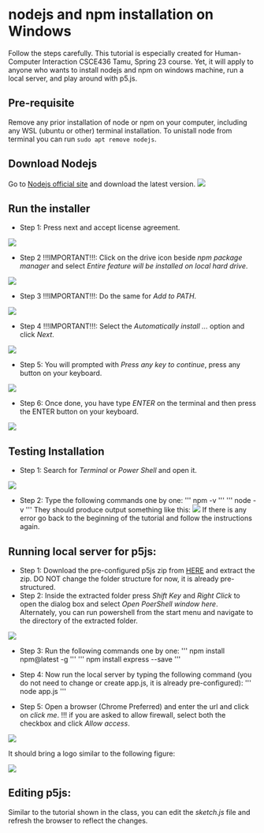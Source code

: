 # nodejs and npm installation on Windows
Follow the steps carefully. This tutorial is especially created for Human-Computer Interaction CSCE436 Tamu, Spring 23 course. Yet, it will apply to anyone who wants to install nodejs and npm on windows machine, run a local server, and play around with p5.js.

## Pre-requisite 
Remove any prior installation of node or npm on your computer, including any WSL (ubuntu or other) terminal installation. To unistall node from terminal you can run `sudo apt remove nodejs`.

## Download Nodejs
Go to [Nodejs official site](https://nodejs.org/en/download/) and download the latest version.
![](https://github.com/abulalarabi/nodejs_windows/raw/main/figures/nodejs_windows/Slide1.PNG)

## Run the installer
  * Step 1: Press next and accept license agreement.
   
  ![](https://github.com/abulalarabi/nodejs_windows/raw/main/figures/nodejs_windows/Slide2.PNG)

  * Step 2 !!!IMPORTANT!!!: Click on the drive icon beside _npm package manager_ and select _Entire feature will be installed on local hard drive_.
 
 ![](https://github.com/abulalarabi/nodejs_windows/raw/main/figures/nodejs_windows/Slide3.PNG)

  * Step 3 !!!IMPORTANT!!!: Do the same for _Add to PATH_.
  
  ![](https://github.com/abulalarabi/nodejs_windows/raw/main/figures/nodejs_windows/Slide4.PNG)
  
  * Step 4 !!!IMPORTANT!!!: Select the _Automatically install ..._ option and click _Next_.

   ![](https://github.com/abulalarabi/nodejs_windows/raw/main/figures/nodejs_windows/Slide5.PNG)

  * Step 5: You will prompted with _Press any key to continue_, press any button on your keyboard.

  ![](https://github.com/abulalarabi/nodejs_windows/raw/main/figures/nodejs_windows/Slide6.PNG)
  
  * Step 6: Once done, you have type _ENTER_ on the terminal and then press the ENTER button on your keyboard.
  
  ![](https://github.com/abulalarabi/nodejs_windows/raw/main/figures/nodejs_windows/Slide7.PNG)
  
## Testing Installation
  * Step 1: Search for _Terminal_ or _Power Shell_ and open it.

  ![](https://github.com/abulalarabi/nodejs_windows/raw/main/figures/nodejs_windows/Slide8.PNG)
  
  * Step 2: Type the following commands one by one:
  '''
  npm -v
  '''
  '''
  node -v
  '''
  They should produce output something like this:
  ![](https://github.com/abulalarabi/nodejs_windows/raw/main/figures/nodejs_windows/Slide9.PNG)
  If there is any error go back to the beginning of the tutorial and follow the instructions again. 

## Running local server for p5js:
  * Step 1: Download the pre-configured p5js zip from [HERE](https://github.com/abulalarabi/nodejs_windows/raw/main/p5js_windows.zip) and extract the zip. DO NOT change the folder structure for now, it is already pre-structured.
  * Step 2: Inside the extracted folder press _Shift Key_ and _Right Click_ to open the dialog box and select _Open PoerShell window here_. Alternately, you can run powershell from the start menu and navigate to the directory of the extracted folder.

  ![](https://github.com/abulalarabi/nodejs_windows/raw/main/figures/nodejs_windows/Slide10.PNG)
  
  * Step 3: Run the following commands one by one:
  '''
  npm install npm@latest -g
  '''
  '''
  npm install express --save
  '''
  
  * Step 4: Now run the local server by typing the following command (you do not need to change or create app.js, it is already pre-configured):
  '''
  node app.js
  '''
  
  * Step 5: Open a browser (Chrome Preferred) and enter the url [](127.0.0.1:3000) and click on _click me_. 
  !!! if you are asked to allow firewall, select both the checkbox and click _Allow access_.
  
  ![](https://github.com/abulalarabi/nodejs_windows/raw/main/figures/nodejs_windows/Slide14.PNG)
  
  It should bring a logo similar to the following figure:
  
  ![](https://github.com/abulalarabi/nodejs_windows/raw/main/figures/nodejs_windows/Slide15.PNG)

## Editing p5js:
Similar to the tutorial shown in the class, you can edit the _sketch.js_ file and refresh the browser to reflect the changes.
